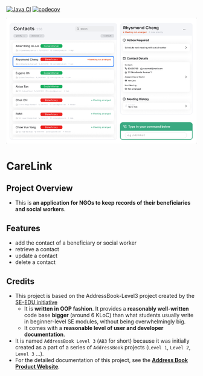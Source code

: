 [![Java CI](https://github.com/AY2526S1-CS2103T-W13-1/tp/actions/workflows/gradle.yml/badge.svg)](https://github.com/AY2526S1-CS2103T-W13-1/tp/actions/workflows/gradle.yml)
[![codecov](https://codecov.io/gh/AY2526-CS2103T-W13-1/tp/graph/badge.svg?token=086BE9RVL0)](https://codecov.io/gh/AY2526-CS2103T-W13-1/tp)

![Ui](docs/images/Ui.png)

# CareLink
## Project Overview
- This is **an application for NGOs to keep records of their beneficiaries and social workers**.

## Features
  - add the contact of a beneficiary or social worker
  - retrieve a contact
  - update a contact 
  - delete a contact

## Credits
- This project is based on the AddressBook-Level3 project created by the [SE-EDU initiative](https://se-education.org)
  - It is **written in OOP fashion**. It provides a **reasonably well-written** code base **bigger** (around 6 KLoC) than what students usually write in beginner-level SE modules, without being overwhelmingly big.
  - It comes with a **reasonable level of user and developer documentation**.
- It is named `AddressBook Level 3` (`AB3` for short) because it was initially created as a part of a series of `AddressBook` projects (`Level 1`, `Level 2`, `Level 3` ...).
- For the detailed documentation of this project, see the **[Address Book Product Website](https://se-education.org/addressbook-level3)**.
